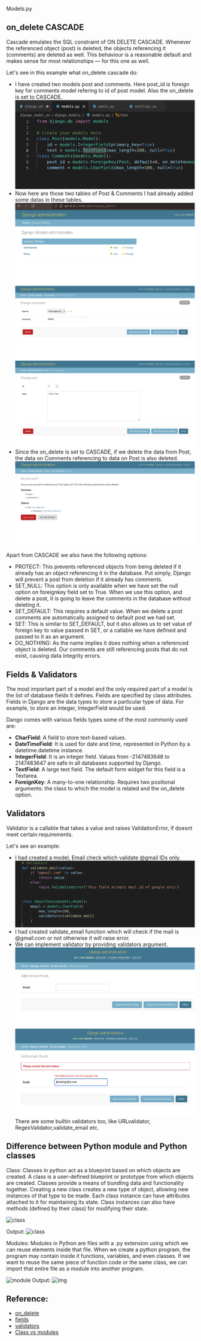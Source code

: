 Models.py




## on_delete CASCADE

Cascade emulates the SQL constraint of ON DELETE CASCADE. Whenever the referenced object (post) is deleted, the objects referencing it (comments) are deleted as well. This behaviour is a reasonable default and makes sense for most relationships — for this one as well.

Let's see in this example what on_delete cascade do:
- I have created two models post and comments. Here post_id is foreign key for comments model refering to id of post model. Also the on_delete is set to CASCADE.  
![models-img](img/1.png)
- Now here are those two tables of Post & Comments I had already added some datas in these tables.  
![models-img](img/Screenshot%20from%202022-01-04%2011-23-18.png)
![models-img](img/Screenshot%20from%202022-01-04%2011-23-41.png)
![models-img](img/Screenshot%20from%202022-01-04%2011-23-57.png)
- Since the on_delete is set to CASCADE, if we delete the data from Post, the data on Comments referencing to data on Post is also deleted.  
![models-img](img/Screenshot%20from%202022-01-04%2011-26-02.png)


Apart from CASCADE we also have the following options:
- PROTECT: This prevents referenced objects from being deleted if it already has an object referencing it in the database. Put simply, Django will prevent a post from deletion if it already has comments.
- SET_NULL: This option is only available when we have set the null option on foreignkey field set to True. When we use this option, and delete a post, it is going to leave the comments in the database without deleting it.
- SET_DEFAULT: This requires a default value. When we delete a post comments are automatically assigned to default post we had set.
- SET: This is similar to SET_DEFAULT, but it also allows us to set value of foreign key to value passed in SET, or a callable we have defined and passed to it as an argument.
- DO_NOTHING: As the name implies it does nothing when a referenced object is deleted. Our comments are still referencing posts that do not exist, causing data integrity errors.


## Fields & Validators
The most important part of a model and the only required part of a model is the list of database fields it defines. Fields are specified by class attributes. Fields in Django are the data types to store a particular type of data. For example, to store an integer, IntegerField would be used.

Dango comes with various fields types some of the most commonly used are:
- __CharField__: A field to store text-based values.
- __DateTimeField__: It is used for date and time, represented in Python by a datetime.datetime instance.
- __IntegerField__: It is an integer field. Values from -2147483648 to 2147483647 are safe in all databases supported by Django.
- __TextField__: A large text field. The default form widget for this field is a Textarea.
- __ForeignKey__: A many-to-one relationship. Requires two positional arguments: the class to which the model is related and the on_delete option.



## Validators
Validator is a callable that takes a value and raises ValidationError, if doesnt meet certain requirements.

Let's see an example:
- I had created a model, Email check which validate @gmail IDs only.
  ![validators](img/Screenshot%20from%202022-01-04%2011-58-05.png)
- I had created validate_email function which will check if the mail is @gmail.com or not otherwise it will raise error.
- We can implement validator by providing validators argument.
  ![validators](img/Screenshot%20from%202022-01-04%2011-58-21.png)
  ![validators](img/Screenshot%20from%202022-01-04%2012-00-27.png)
There are some builtin validators too, like URLvalidator, RegexValidator,validate_email etc.

## Difference between Python module and Python classes


Class:
Classes in python act as a blueprint based on which objects are created. A class is a user-defined blueprint or prototype from which objects are created. Classes provide a means of bundling data and functionality together. Creating a new class creates a new type of object, allowing new instances of that type to be made. Each class instance can have attributes attached to it for maintaining its state. Class instances can also have methods (defined by their class) for modifying their state.

![class](img/Screenshot%20from%202022-01-04%2012-41-12.png)

Output:
![class](img/Screenshot%20from%202022-01-04%2012-41-41.png)

Modules:
Modules in Python are files with a .py extension using which we can reuse elements inside that file. When we create a python program, the program may contain inside it functions, variables, and even classes.
If we want to reuse the same piece of function code or the same class, we can import that entire file as a module into another program.


![module](img/Screenshot%20from%202022-01-04%2012-45-20.png)
Output:
![img](img/Screenshot%20from%202022-01-04%2012-42-03.png)

## Reference:
- [on_delete](https://medium.com/@inem.patrick/django-database-integrity-foreignkey-on-delete-option-db7d160762e4)
- [fields](https://docs.djangoproject.com/en/4.0/ref/models/fields/)
- [validators](https://www.geeksforgeeks.org/custom-field-validations-in-django-models/)
- [Class vs modules](https://www.pythonpool.com/python-class-vs-module/)